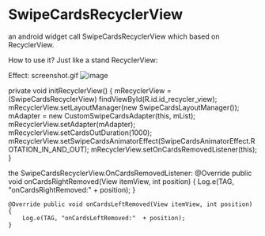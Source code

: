 # SwipeCardsRecyclerView
an android widget call SwipeCardsRecyclerView which based on RecyclerView.


How to use it?
Just like a stand RecyclerView:

Effect:
 	screenshot.gif
![image](https://github.com/yuyuyu123/SwipeCardsRecyclerView/screenshot.gif)

  private void initRecyclerView() {
        mRecyclerView = (SwipeCardsRecyclerView) findViewById(R.id.id_recycler_view);
        mRecyclerView.setLayoutManager(new SwipeCardsLayoutManager());
        mAdapter = new CustomSwipeCardsAdapter(this, mList);
        mRecyclerView.setAdapter(mAdapter);
        mRecyclerView.setCardsOutDuration(1000);
        mRecyclerView.setSwipeCardsAnimatorEffect(SwipeCardsAnimatorEffect.ROTATION_IN_AND_OUT);
        mRecyclerView.setOnCardsRemovedListener(this);
    }
    
the SwipeCardsRecyclerView.OnCardsRemovedListener:
  @Override public void onCardsRightRemoved(View itemView, int position) {
        Log.e(TAG, "onCardsRightRemoved:" + position);
    }

    @Override public void onCardsLeftRemoved(View itemView, int position) {
        Log.e(TAG, "onCardsLeftRemoved:"  + position);
    }
